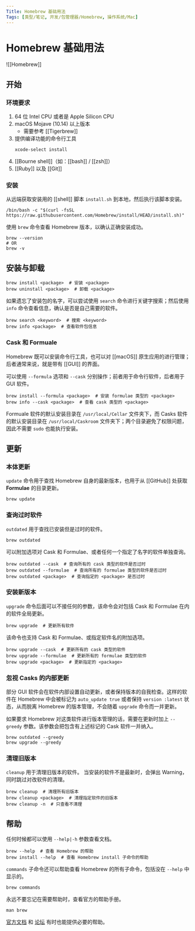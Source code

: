 ```yaml
---
Title: Homebrew 基础用法
Tags: [类型/笔记, 开发/包管理器/Homebrew, 操作系统/Mac]
---
```


# Homebrew 基础用法

![[Homebrew]]

## 开始

### 环境要求

1. 64 位 Intel CPU 或者是 Apple Silicon CPU
2. macOS Mojave (10.14) 以上版本
    - 需要参考 [[Tigerbrew]]
3. 提供编译功能的命令行工具
    ```shell
    xcode-select install
    ```
4. [[Bourne shell]]（如：[[bash]] / [[zsh]]）
5. [[Ruby]] 以及 [[Git]]

### 安装

从远端获取安装用的 [[shell]] 脚本 `install.sh` 到本地，然后执行该脚本安装。

```shell
/bin/bash -c "$(curl -fsSL https://raw.githubusercontent.com/Homebrew/install/HEAD/install.sh)"
```

使用 `brew` 命令查看 Homebrew 版本，以确认正确安装成功。

```shell
brew --version
# OR
brew -v
```

## 安装与卸载

```shell
brew install <package>  # 安装 <package>
brew uninstall <package>  # 卸载 <package>
```

如果遗忘了安装包的名字，可以尝试使用 `search` 命令进行关键字搜索；然后使用 `info` 命令查看信息，确认是否是自己需要的软件。

```shell
brew search <keyword>  # 搜索 <keyword>
brew info <package>  # 查看软件包信息
```

### Cask 和 Formuale

Homebrew 既可以安装命令行工具，也可以对 [[macOS]] 原生应用的进行管理；后者通常来说，就是带有 [[GUI]] 的界面。

可以使用 `--formula` 选项和 `--cask` 分别操作；前者用于命令行软件，后者用于 GUI 软件。

```shell
brew install --formula <package>  # 安装 formulae 类型的 <package>
brew info --cask <package>  # 查看 cask 类型的 <package>
```

Formuale 软件的默认安装目录在 `/usr/local/Cellar` 文件夹下，而 Casks 软件的默认安装目录在 `/usr/local/Caskroom` 文件夹下；两个目录避免了权限问题，因此不需要 `sudo` 也能执行安装。

## 更新

### 本体更新

`update` 命令用于查找 Homebrew 自身的最新版本，也用于从 [[GitHub]] 处获取 **Formulae** 的目录更新。

```shell
brew update
```

### 查询过时软件

`outdated` 用于查找已安装但是过时的软件。

```shell
brew outdated
```

可以附加选项对 Cask 和 Formulae、或者任何一个指定了名字的软件单独查询。

```shell
brew outdated --cask  # 查询所有的 cask 类型的软件是否过时
brew outdated --formulae  # 查询所有的 formulae 类型的软件是否过时
brew outdated <package>  # 查询指定的 <package> 是否过时
```

### 安装新版本

`upgrade` 命令后面可以不接任何的参数，该命令会对包括 Cask 和 Formulae 在内的软件全局更新。

```shell
brew upgrade  # 更新所有软件
```

该命令也支持 Cask 和 Formulae、或指定软件名的附加选项。

```shell
brew upgrade --cask  # 更新所有的 cask 类型的软件
brew upgrade --formulae  # 更新所有的 formulae 类型的软件
brew upgrade <package>  # 更新指定的 <package>
```

### 忽视 Casks 的内部更新

部分 GUI 软件会在软件内部设置自动更新，或者保持版本的自我检查。这样的软件在 Homebrew 中会被标记为 `auto_update true` 或者保持 `version :latest` 状态，从而脱离 Homebrew 的版本管理，不会随着 `upgrade` 命令而一并更新。

如果要求 Homebrew 对这类软件进行版本管理的话，需要在更新时加上 `--greedy` 参数。该参数会把包含有上述标记的 Cask 软件一并纳入。

```shell
brew outdated --greedy
brew upgrade --greedy
```

### 清理旧版本

`cleanup` 用于清理旧版本的软件。
当安装的软件不是最新时，会弹出 Warning，同时跳过对改软件的清理。

```shell
brew cleanup  # 清理所有旧版本
brew cleanup <package>  # 清理指定软件的旧版本
brew cleanup -n  # 只查看不清理
```

## 帮助

任何时候都可以使用 `--help|-h` 参数查看文档。

```shell
brew --help  # 查看 Homebrew 的帮助
brew install --help  # 查看 Homebrew install 子命令的帮助
```

`commands` 子命令还可以帮助查看 Homebrew 的所有子命令，包括没在 `--help` 中显示的。

```shell
brew commands
```

永远不要忘记在需要帮助时，查看官方的帮助手册。

```shell
man brew
```

[官方文档](https://docs.brew.sh/) 和 [论坛](https://github.com/Homebrew/discussions/discussions) 有时也能提供必要的帮助。